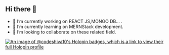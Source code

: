 ## Hi there 👋
- 🔭 I’m currently working on REACT JS,MONGO DB... .
- 🌱 I’m currently learning  on  MERNStack development.
- 👯 I’m looking to collaborate on these related field.

[![An image of @codeshiva10's Holopin badges, which is a link to view their full Holopin profile](https://holopin.me/codeshiva10)](https://holopin.io/@codeshiva10)

